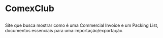 # ComexClub

##

Site que busca mostrar como é uma Commercial Invoice e um Packing List, documentos essenciais para uma importação/exportação.
